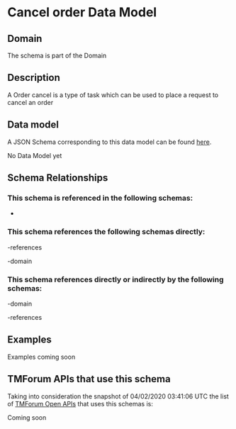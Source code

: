 # Cancel order Data Model

## Domain

The  schema is part of the  Domain

## Description

A Order cancel is a type of task which  can  be used to place a request to cancel an order

## Data model

A JSON Schema corresponding to this data model can be found
[here](https://github.com/tmforum-rand/schemas/blob/candidates/Product/CancelOrder.schema.json).

No Data Model yet

## Schema Relationships

### This schema is referenced in the following schemas:

-

### This schema references the following schemas directly:

-references

-domain

### This schema references directly or indirectly by the following schemas:

-domain

-references



## Examples

Examples coming soon

## TMForum APIs that use this schema

Taking into consideration the snapshot of 04/02/2020 03:41:06 UTC the list of [TMForum Open APIs](https://www.tmforum.org/open-apis/) that uses this schemas is:

Coming soon